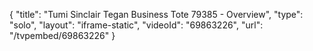 {
    "title": "Tumi Sinclair Tegan Business Tote 79385 - Overview",
    "type": "solo",
    "layout": "iframe-static",
    "videoId": "69863226",
    "url": "\/tvpembed\/69863226"
}